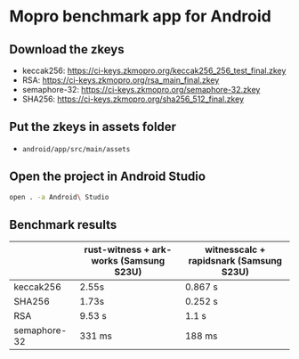 # Mopro benchmark app for Android

## Download the zkeys
- keccak256: https://ci-keys.zkmopro.org/keccak256_256_test_final.zkey
- RSA: https://ci-keys.zkmopro.org/rsa_main_final.zkey
- semaphore-32: https://ci-keys.zkmopro.org/semaphore-32.zkey
- SHA256: https://ci-keys.zkmopro.org/sha256_512_final.zkey

## Put the zkeys in assets folder
- `android/app/src/main/assets`

## Open the project in Android Studio
```sh
open . -a Android\ Studio
```

## Benchmark results

| | rust-witness + ark-works (Samsung S23U) | witnesscalc + rapidsnark (Samsung S23U) |
| --- | --- | --- |
| keccak256 | 2.55s  | 0.867 s |
| SHA256 | 1.73s | 0.252 s |
| RSA | 9.53 s | 1.1 s |
| semaphore-32 | 331 ms | 188 ms |